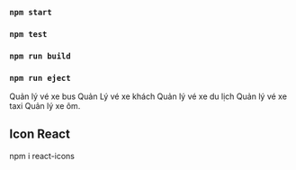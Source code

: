 

### `npm start`


### `npm test`

### `npm run build`


### `npm run eject`






Quản lý vé xe bus
Quản Lý vé xe khách 
Quản lý vé xe du lịch
Quản lý vé xe taxi
Quản lý xe ôm.

## Icon React
npm i react-icons


